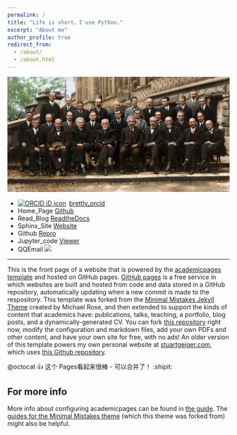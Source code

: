 ```yaml
---
permalink: /
title: "Life is short，I use Python."
excerpt: "About me"
author_profile: true
redirect_from: 
  - /about/
  - /about.html
---
```


![Thumbnail of Solvey](huiyi1.jpg)
+ <div itemscope itemtype="https://schema.org/Person"><a itemprop="sameAs" content="https://orcid.org/0000-0001-8879-368X" href="https://orcid.org/0000-0001-8879-368X" target="orcid.widget" rel="noopener noreferrer" style="vertical-align:top;"><img src="https://orcid.org/sites/default/files/images/orcid_16x16.png" style="width:1em;margin-right:.5em;" alt="ORCID iD icon">brettlv_orcid</a></div>
+ Home_Page [Github](https://brettlv.github.io/)
+ Read_Blog [ReadtheDocs](http://brettlvgithubio.readthedocs.io/en/latest/)
+ Sphinx_Site [Website](/build/index.html)
+ Github [Repro](https://github.com/brettlv/brettlv.github.io/)
+ Jupyter_code [Viewer](http://nbviewer.jupyter.org/github/brettlv/brettlv.github.io/tree/master/pythoncode/)
+ QQEmail <a target="_blank" href="http://mail.qq.com/cgi-bin/qm_share?t=qm_mailme&email=372tuqurs6mfubCnsr62s-G8sLI" style="text-decoration:none;"><img src="http://rescdn.qqmail.com/zh_CN/htmledition/images/function/qm_open/ico_mailme_01.png"/></a>


------

This is the front page of a website that is powered by the [academicpages template](https://github.com/academicpages/academicpages.github.io) and hosted on GitHub pages. [GitHub pages](https://pages.github.com) is a free service in which websites are built and hosted from code and data stored in a GitHub repository, automatically updating when a new commit is made to the respository. This template was forked from the [Minimal Mistakes Jekyll Theme](https://mmistakes.github.io/minimal-mistakes/) created by Michael Rose, and then extended to support the kinds of content that academics have: publications, talks, teaching, a portfolio, blog posts, and a dynamically-generated CV. You can fork [this repository](https://github.com/academicpages/academicpages.github.io) right now, modify the configuration and markdown files, add your own PDFs and other content, and have your own site for free, with no ads! An older version of this template powers my own personal website at [stuartgeiger.com](http://stuartgeiger.com), which uses [this Github repository](https://github.com/staeiou/staeiou.github.io).

@octocat :+1: 这个 Pages看起来很棒 - 可以合并了！ :shipit:

For more info
------
More info about configuring academicpages can be found in [the guide](https://academicpages.github.io/markdown/). The [guides for the Minimal Mistakes theme](https://mmistakes.github.io/minimal-mistakes/docs/configuration/) (which this theme was forked from) might also be helpful.
